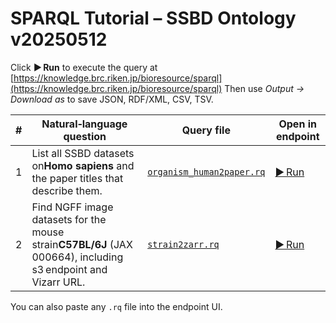 # SPARQL Tutorial – SSBD Ontology v20250512

Click **▶︎ Run** to execute the query at
[https://knowledge.brc.riken.jp/bioresource/sparql](https://knowledge.brc.riken.jp/bioresource/sparql)
Then use *Output → Download as* to save JSON, RDF/XML, CSV, TSV.

| # | Natural‑language question                                                                                            | Query file                                          | Open in endpoint                                                                                                                                                                                                                                                                                                                                                                                                                                                                                                                                                                                                                                                                                                                                                                                                                                                                                                                                                                                                                                                                                                                                                                                                                                                                                                                                                                                                                                                 |
| - | --------------------------------------------------------------------------------------------------------------------- | --------------------------------------------------- | ---------------------------------------------------------------------------------------------------------------------------------------------------------------------------------------------------------------------------------------------------------------------------------------------------------------------------------------------------------------------------------------------------------------------------------------------------------------------------------------------------------------------------------------------------------------------------------------------------------------------------------------------------------------------------------------------------------------------------------------------------------------------------------------------------------------------------------------------------------------------------------------------------------------------------------------------------------------------------------------------------------------------------------------------------------------------------------------------------------------------------------------------------------------------------------------------------------------------------------------------------------------------------------------------------------------------------------------------------------------------------------------------------------------------------------------------------------------- |
| 1 | List all SSBD datasets on**Homo sapiens** and the paper titles that describe them.                             | [`organism_human2paper.rq`](organism_human2paper.rq) | [▶︎ Run](https://knowledge.brc.riken.jp/endpoint?query=PREFIX%20ssbd%3A%20%3Chttp%3A%2F%2Fssbd.riken.jp%2Fontology%2F%3E%0APREFIX%20rdfs%3A%20%3Chttp%3A%2F%2Fwww.w3.org%2F2000%2F01%2Frdf-schema%23%3E%0ASELECT%0A%20%20%3Fdataset%0A%20%20%3Ftitle%0A%20%20%3Fproject%20%20%20%20%20%20%20%20%20%20%20%20%20%20%0A%20%20%3Fpaper%20%20%20%20%20%20%20%20%20%20%0A%20%20%3FDOI%20%20%20%20%20%20%20%20%20%20%20%20%0A%20%20%3FPMID%20%20%20%20%20%20%20%20%20%20%20%0A%20%20%3FpaperInfo%20%20%20%20%20%20%0AWHERE%20%7B%0A%20%20%3Fbs%20ssbd%3Ais_about_organism%20%3Chttp%3A%2F%2Fpurl.obolibrary.org%2Fobo%2FNCBITaxon_9606%3E%20.%0A%20%20%3Fdataset%20ssbd%3Ahas_biosample_information%20%3Fbs%20%3B%0A%20%20%20%20%20%20%20%20%20%20%20ssbd%3Ahas_dataset_title%20%20%20%20%20%20%20%20%20%3Ftitle.%0A%20%20OPTIONAL%20%7B%0A%20%20%20%20%3Fproject%20ssbd%3Ahas_dataset_output%20%3Fdataset%20.%0A%20%20%20%20OPTIONAL%20%7B%0A%20%20%20%20%20%20%3Fproject%20ssbd%3Ahas_project_publications%20%3Fpaper%20.%0A%20%20%20%20%20%20OPTIONAL%20%7B%20%3Fpaper%20ssbd%3Ahas_doi%20%3FDOI%3B%0A%20%20%20%20%20%20%20%20%20%20%20%20%20%20%20%20%20%20%20%20%20%20%20%20ssbd%3Ahas_PMID%20%3FPMID%3B%0A%20%20%20%20%20%20%20%20%20%20%20%20%20%20%20%20%20%20%20%20%20%20%20%20ssbd%3Ahas_paper_information%20%3FpaperInfo.%0A%20%20%20%20%20%20%20%20%20%20%20%20%20%20%20%7D%0A%20%20%20%20%7D%0A%20%20%7D%0A%7D) |
| 2 | Find NGFF image datasets for the mouse strain**C57BL/6J** (JAX 000664), including s3 endpoint and Vizarr URL. | [`strain2zarr.rq`](strain2zarr.rq)                   | [▶︎ Run](https://knowledge.brc.riken.jp/endpoint?query=PREFIX%20ssbd%3A%20%3Chttp%3A%2F%2Fssbd.riken.jp%2Fontology%2F%3E%0APREFIX%20rdfs%3A%20%3Chttp%3A%2F%2Fwww.w3.org%2F2000%2F01%2Frdf-schema%23%3E%0APREFIX%20obo%3A%20%3Chttp%3A%2F%2Fpurl.obolibrary.org%2Fobo%2F%3E%0ASELECT%20%3Fdataset%20%3Ftitle%20%3FmethodLabel%20%3Fzarr%20%3Fvizarr%0AWHERE%20%7B%0A%20%20%3Fbs%20ssbd%3Ais_about_strain%20%3Chttps%3A%2F%2Fwww.jax.org%2Fstrain%2F000664%3E%20.%0A%20%20%3Fdataset%20ssbd%3Ahas_biosample_information%20%3Fbs%20;%0A%20%20%20%20ssbd%3Ahas_dataset_title%20%3Ftitle%20.%0A%20%20%3Fdataset%20ssbd%3Ahas_imaging_method_total_info%20%3Fim%20.%0A%20%20%3Fim%20ssbd%3Ahas_imaging_method_recorded_type%20%3FmethodIRI%20.%0A%20%20OPTIONAL%20%7B%20%3FmethodIRI%20rdfs%3Alabel%20%3FmethodLabel%20%7D%0A%20%20OPTIONAL%20%7B%20%3Fdataset%20ssbd%3Ahas_ome_zarr_information%2Fssbd%3Ahas_s3_endpoint%20%3Fzarr%20%7D%0A%20%20OPTIONAL%20%7B%20%3Fdataset%20ssbd%3Ahas_ome_zarr_information%2Fssbd%3Ahas_vizarr_url%20%3Fvizarr%20%7D%0A%7D%0AORDER%20BY%20%3Fdataset)                                                                                                                                                                                                                                                                                                                                                                  |

You can also paste any `.rq` file into the endpoint UI.
